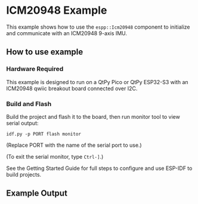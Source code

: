 # ICM20948 Example

This example shows how to use the `espp::Icm20948` component to initialize and
communicate with an ICM20948 9-axis IMU.

## How to use example

### Hardware Required

This example is designed to run on a QtPy Pico or QtPy ESP32-S3 with an ICM20948
qwiic breakout board connected over I2C.

### Build and Flash

Build the project and flash it to the board, then run monitor tool to view
serial output:

```
idf.py -p PORT flash monitor
```

(Replace PORT with the name of the serial port to use.)

(To exit the serial monitor, type ``Ctrl-]``.)

See the Getting Started Guide for full steps to configure and use ESP-IDF to build projects.

## Example Output

